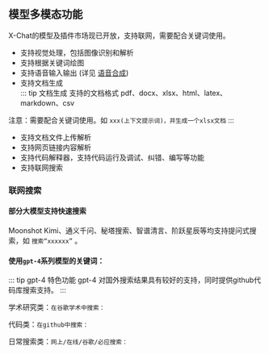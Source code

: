 ## 模型多模态功能

X-Chat的模型及插件市场现已开放，支持联网，需要配合关键词使用。

- 支持视觉处理，包括图像识别和解析
- 支持根据关键词绘图
- 支持语音输入输出 (详见 [语音合成](/docs/4/语音合成.md))
- 支持文档生成 <Badge type="tip" text="gpt-4 特色功能" vertical="top" />  
::: tip 文档生成 支持的文档格式
pdf、docx、xlsx、html、latex、markdown、csv

注意：需要配合关键词使用。如 `xxx(上下文提示词)，并生成一个xlsx文档`
:::

- 支持文档文件上传解析
- 支持网页链接内容解析
- 支持代码解释器，支持代码运行及调试、纠错、编写等功能
- 支持联网搜索



### 联网搜索
#### 部分大模型支持快速搜索
Moonshot Kimi、通义千问、秘塔搜索、智谱清言、阶跃星辰等均支持提问式搜索，如 `搜索“xxxxxx”` 。

#### 使用`gpt-4`系列模型的关键词：
::: tip gpt-4 特色功能
gpt-4 对国外搜索结果具有较好的支持，同时提供github代码库搜索支持。
:::

学术研究类：`在谷歌学术中搜索：`

代码类：`在github中搜索：`

日常搜索类：`网上/在线/谷歌/必应搜索：`
